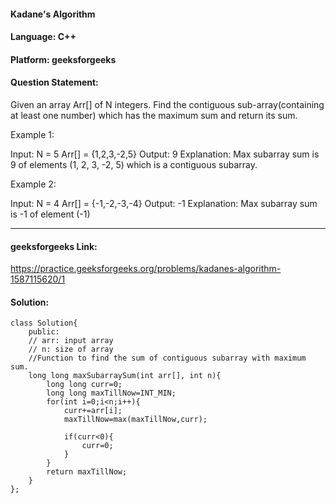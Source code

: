 #### Kadane's Algorithm 
#### Language: C++ 
#### Platform: geeksforgeeks
#### Question Statement:
Given an array Arr[] of N integers. Find the contiguous sub-array(containing at least one number) which has the maximum sum and return its sum.

Example 1:

Input:
N = 5
Arr[] = {1,2,3,-2,5}
Output:
9
Explanation:
Max subarray sum is 9
of elements (1, 2, 3, -2, 5) which 
is a contiguous subarray.

Example 2:

Input:
N = 4
Arr[] = {-1,-2,-3,-4}
Output:
-1
Explanation:
Max subarray sum is -1 
of element (-1)

<hr />

#### geeksforgeeks Link:
https://practice.geeksforgeeks.org/problems/kadanes-algorithm-1587115620/1


#### Solution:
```
class Solution{
    public:
    // arr: input array
    // n: size of array
    //Function to find the sum of contiguous subarray with maximum sum.
    long long maxSubarraySum(int arr[], int n){
        long long curr=0;
        long long maxTillNow=INT_MIN;
        for(int i=0;i<n;i++){
            curr+=arr[i];
            maxTillNow=max(maxTillNow,curr);
            
            if(curr<0){
                curr=0;
            }
        }
        return maxTillNow;
    }
};
```
